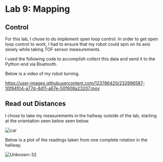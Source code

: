# Lab 9: Mapping

## Control

For this lab, I chose to do implement open loop control. In order to get open loop control to work, I had to ensure that my robot could spin on its axis slowly while taking TOF sensor measurements. 

I used the following code to accomplish collect this data and send it to the Python end via Bluetooth.

<script src="https://gist.github.com/sarika2446/9bc6df13f540c4c641ba04e589819775.js"></script>

Below is a video of my robot turning.

https://user-images.githubusercontent.com/123786420/232996587-10f94f04-a77d-4d11-a67e-50f908a23207.mov

## Read out Distances

I chose to take my measurements in the hallway outside of the lab, starting at the orientation seen below seen below.

![car](https://user-images.githubusercontent.com/123786420/232995313-47960177-e0ad-4209-8690-b723ef321a32.jpg)

Below is a plot of the readings taken from one complete rotation in the hallway.

![Unknown-32](https://user-images.githubusercontent.com/123786420/233005662-68351ac0-64b8-4495-bacf-20835f9abf9e.png)


